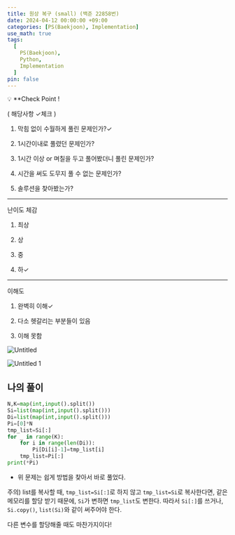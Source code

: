 ```yaml
---
title: 원상 복구 (small) (백준 22858번)
date: 2024-04-12 00:00:00 +09:00
categories: [PS(Baekjoon), Implementation]
use_math: true
tags:
  [
    PS(Baekjoon),
    Python,
    Implementation
  ]
pin: false
---
```


💡 **Check Point !

( 해당사항 ✓체크 )

1. 막힘 없이 수월하게 풀린 문제인가?✓ 

2. 1시간이내로 풀렸던 문제인가?

3. 1시간 이상 or 며칠을 두고 풀어봤더니 풀린 문제인가?

4. 시간을 써도 도무지 풀 수 없는 문제인가?

5. 솔루션을 찾아봤는가?

---

난이도 체감

1. 최상

2. 상

3. 중

4. 하✓

---

이해도

1. 완벽히 이해✓

2. 다소 헷갈리는 부분들이 있음

3. 이해 못함


![Untitled](https://github.com/gihuni99/gihuni99.github.io/assets/90080065/098ee2fb-fe61-46cf-8376-77fb84309270)

![Untitled 1](https://github.com/gihuni99/gihuni99.github.io/assets/90080065/24098f15-46ec-4584-8505-4e5914a692cd)


## 나의 풀이

```python
N,K=map(int,input().split())
Si=list(map(int,input().split()))
Di=list(map(int,input().split()))
Pi=[0]*N
tmp_list=Si[:]
for _ in range(K):
    for i in range(len(Di)):
        Pi[Di[i]-1]=tmp_list[i]
    tmp_list=Pi[:]
print(*Pi)
```

- 위 문제는 쉽게 방법을 찾아서 바로 풀었다.

주의) list를 복사할 때, `tmp_list=Si[:]`로 하지 않고 `tmp_list=Si`로 복사한다면, 같은 메모리를 할당 받기 때문에, `Si`가 변하면 `tmp_list`도 변한다. 따라서 `Si[:]`를 쓰거나, `Si.copy()`, `list(Si)`와 같이 써주어야 한다.

다른 변수를 할당해줄 때도 마찬가지이다!